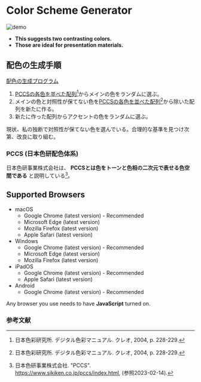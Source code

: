 # Color Scheme Generator

![demo](https://user-images.githubusercontent.com/124262891/218033714-78d532d8-80c4-4749-b91f-d7bec766f955.gif)

* __This suggests two contrasting colors.__
* __Those are ideal for presentation materials.__

## 配色の生成手順

[配色の生成プログラム](JavaScript/color-scheme-generation.js)

1. [PCCSの各色を並べた配列](JavaScript/color-code-store.js)[^1]からメインの色をランダムに選ぶ。
2. メインの色と対照性が保てない色を[PCCSの各色を並べた配列](JavaScript/color-code-store.js)[^1]から除いた配列を新たに作る。
3. 新たに作った配列からアクセントの色をランダムに選ぶ。

現状、私の独断で対照性が保てない色を選んでいる。合理的な基準を見つけ次第、改良に取り組む。

### PCCS (日本色研配色体系)

日本色研事業株式会社は、 __PCCSとは色をトーンと色相の二次元で表せる色空間である__ と説明している[^2]。

## Supported Browsers

* macOS
    * Google Chrome (latest version) - Recommended
    * Microsoft Edge (latest version)
    * Mozilla Firefox (latest version)
    * Apple Safari (latest version)
* Windows
    * Google Chrome (latest version) - Recommended
    * Microsoft Edge (latest version)
    * Mozilla Firefox (latest version)
* iPadOS
    * Google Chrome (latest version) - Recommended
    * Apple Safari (latest version)
* Android
    * Google Chrome (latest version) - Recommended

Any browser you use needs to have __JavaScript__ turned on.

### 参考文献

[^1]: 日本色彩研究所. デジタル色彩マニュアル. クレオ, 2004, p. 228-229.
[^2]: 日本色研事業株式会社. "PCCS". https://www.sikiken.co.jp/pccs/index.html, (参照2023-02-14).
